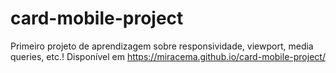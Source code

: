 # card-mobile-project
Primeiro projeto de aprendizagem sobre responsividade, viewport, media queries, etc.! Disponível em https://miracema.github.io/card-mobile-project/
